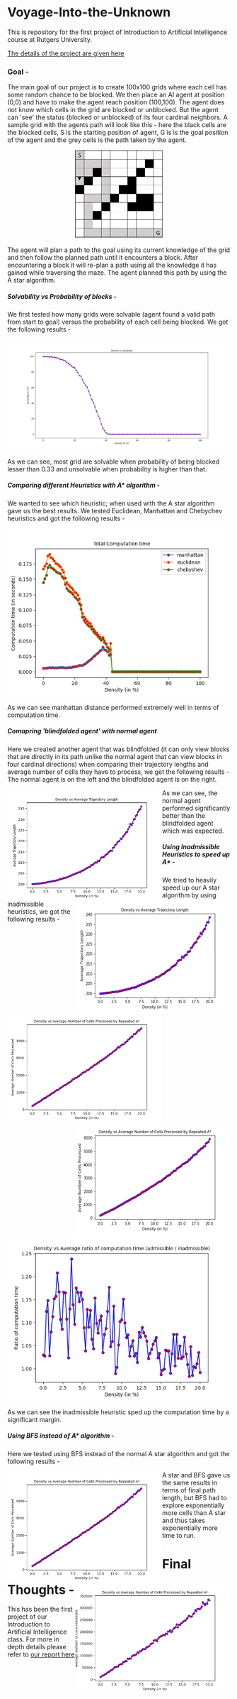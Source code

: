 # Voyage-Into-the-Unknown
This is repository for the first project of Introduction to Artificial Intelligence course at Rutgers University.

[The details of the project are given here ](https://github.com/Utsav-Patel/Voyage-Into-the-Unknown/blob/main/Assignment_1.pdf)


### Goal -

The main goal of our project is to create 100x100 grids where each cell has some random chance to be blocked. We then place an AI agent at position (0,0) and have to make
the agent reach position (100,100). The agent does not know which cells in the grid are blocked or unblocked. But the agent can 'see' the status (blocked or unblocked) of
its four cardinal neighbors. A sample grid with the agents path will look like this - here the black cells are the blocked cells, S is the starting position of agent, G is
is the goal position of the agent and the grey cells is the path taken by the agent.

<p align="center">
	<img src="/images/First_Path.PNG" width="200" height="200">
</p>

The agent will plan a path to the goal using its current knowledge of the grid and then follow the planned path until it encounters a block. After encountering a block it will
re-plan a path using all the knowledge it has gained while traversing the maze. The agent planned this path by using the A star algorithm.


##### Solvability vs Probability of blocks -

We first tested how many grids were solvable (agent found a valid path from start to goal) versus the probability of each cell being blocked. We got the following results - 

<p align="center">
	<img src="/images/Density_vs_Solvability.png">
</p>

As we can see, most grid are solvable when probability of being blocked lesser than 0.33 and unsolvable when probability is higher than that.


##### Comparing different Heuristics with A* algorithm - 

We wanted to see which heuristic; when used with the A star algorithm gave us the best results. We tested Euclidean, Manhattan and Chebychev heuristics and got the following
results -

<p align="center">
	<img src="/images/combine_computation_time.png">
</p>


As we can see manhattan distance performed extremely well in terms of computation time.

##### Comapring 'blindfolded agent' with normal agent

Here we created another agent that was blindfolded (it can only view blocks that are directly in its path unlike the normal agent that can view blocks in four cardinal directions)
when comparing their trajectory lengths and average number of cells they have to process, we get the following results -  The normal agent is on the left and the blindfolded agent
is on the right.


<img src="/images/6_Average_Trajectory_Length.png" width="350" height="250" align = "left">

<img src="/images/7_Average_Trajectory_Length.png" width="350" height="250" align = "right">

<img src="/images/6_avg_number_of_cells_processed.png" width="350" height="250" align = "left">

<img src="/images/7_avg_number_of_cells_processed.png" width="350" height="250" align = "right">



As we can see, the normal agent performed significantly better than the blindfolded agent which was expected. 

##### Using Inadmissible Heuristics to speed up A* -

We tried to heavily speed up our A star algorithm by using inadmissible heuristics, we got the following results -

<p align="center">
	<img src="/images/q9_manhattan_ratio.png">
</p>

As we can see the inadmissible heuristic sped up the computation time by a significant margin.

##### Using BFS instead of A* algorithm -

Here we tested using BFS instead of the normal A star algorithm and got the following results -

<img src="/images/6_avg_number_of_cells_processed.png" width="350" height="250" align = "left">

<img src="/images/extra_credit_6_avg_number_of_cells_processed.png" width="350" height="250" align = "right">


A star and BFS gave us the same results in terms of final path length, but BFS had to explore exponentially more cells than A star and thus takes exponentially more time to run.

# Final Thoughts -

This has been the first project of our Introduction to Artificial Intelligence class. For more in depth details please refer to [our report here](https://github.com/Utsav-Patel/Voyage-Into-the-Unknown/blob/main/Report.pdf)